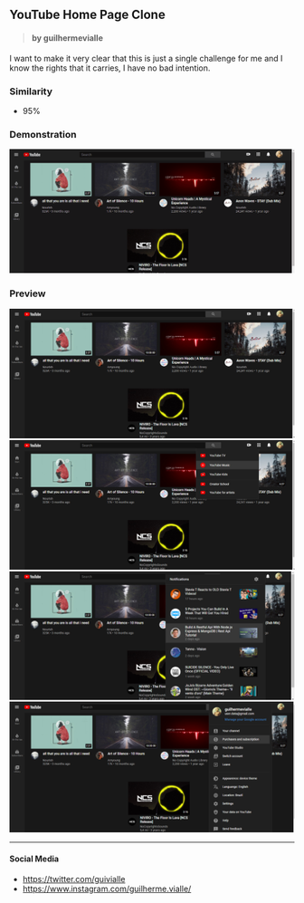 ## YouTube Home Page Clone

> #### by guilhermevialle

I want to make it very clear that this is just a single challenge for me and I know the rights that it carries, I have no bad intention.

### Similarity

-   95%

### Demonstration

![](/Gif/gif.gif)

### Preview

![](/Screenshot/capture.png)
![](/Screenshot/capture2.png)
![](/Screenshot/capture3.png)
![](/Screenshot/capture4.png)

---

#### Social Media

-   https://twitter.com/guivialle
-   https://www.instagram.com/guilherme.vialle/
